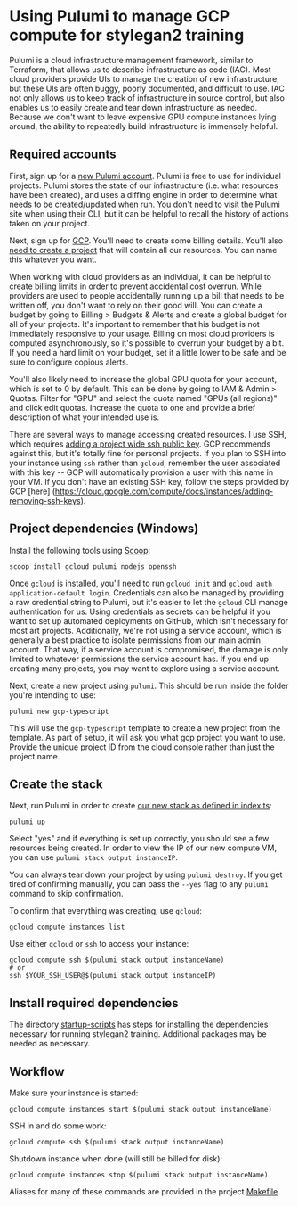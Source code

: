 # Using Pulumi to manage GCP compute  for stylegan2 training

Pulumi is a cloud infrastructure management framework, similar to Terraform, that allows us to describe infrastructure
as code (IAC). Most cloud providers provide UIs to manage the creation of new infrastructure, but these UIs are often buggy,
poorly documented, and difficult to use. IAC not only allows us to keep track of infrastructure in source control, but
also enables us to easily create and tear down infrastructure as needed. Because we don't want to leave expensive GPU
compute instances lying around, the ability to repeatedly build infrastructure is immensely helpful.

## Required accounts

First, sign up for a [new Pulumi account](https://app.pulumi.com). Pulumi is free to use for individual projects.
Pulumi stores the state of our infrastructure (i.e. what resources have been created), and uses a diffing engine
in order to determine what needs to be created/updated when run. You don't need to visit the Pulumi site when using
their CLI, but it can be helpful to recall the history of actions taken on  your project.

Next, sign up for [GCP](https://console.cloud.google.com/). You'll need to create some billing details. You'll also
[need to create a project](https://cloud.google.com/resource-manager/docs/creating-managing-projects) 
that will contain all our resources. You can name this whatever you want.

When working with cloud providers as an individual, it can be helpful to create billing limits in order to prevent
accidental cost overrun. While providers are used to people accidentally running up a bill that needs to be written off,
you don't want to rely on their good will. You can create a budget by going to Billing > Budgets & Alerts and create
a global budget for all of your projects. It's important to remember that his budget is not immediately responsive to
your usage. Billing on most cloud providers is computed asynchronously, so it's possible to overrun your budget by a 
bit. If you need a hard limit on your budget, set it a little lower to be safe and be sure to configure copious alerts.

You'll also likely need to increase the global GPU quota for your account, which is set to 0 by default. This can be
done by going to IAM & Admin > Quotas. Filter for "GPU" and select the quota named "GPUs (all regions)" and click edit
quotas. Increase the quota to one and provide a brief description of what your intended use is.

There are several ways to manage accessing created resources. I use SSH, which requires [adding a project wide ssh
public key](https://console.cloud.google.com/compute/metadata/sshKeys?project=stylegan2-318014&folder&organizationId). 
GCP recommends against this, but it's totally fine for personal projects. If you plan to SSH into your instance using
`ssh` rather than `gcloud`, remember the user associated with this key -- GCP will automatically provision a user with
this name in your VM. If you don't have an existing SSH key, follow the steps provided by GCP [here]
(https://cloud.google.com/compute/docs/instances/adding-removing-ssh-keys).

## Project dependencies (Windows)

Install the following tools using [Scoop](https://scoop.sh/):

```shell
scoop install gcloud pulumi nodejs openssh
```

Once `gcloud` is installed, you'll need to run `gcloud init` and `gcloud auth application-default login`. Credentials
can also be managed by providing a raw credential string to Pulumi, but it's easier to let the `gcloud` CLI manage 
authentication  for us. Using credentials as secrets can be helpful if you want to set up automated deployments on GitHub,
which isn't necessary for most art projects. Additionally, we're not using a service account, which is generally a
best practice to isolate permissions from our main admin account. That way, if a service account is compromised,
the damage is only limited to whatever permissions the service account has. If you end up creating many projects,
you may want to explore using a service account.

Next, create a new project using `pulumi`. This should be run inside the folder you're intending to use:

```shell
pulumi new gcp-typescript
```

This will use the `gcp-typescript` template to create a new project from the template. As part of setup, it will
ask you what gcp project you want to use. Provide the unique project ID from the cloud console rather than just the
project name.

## Create the stack

Next, run Pulumi in order to create [our new stack as defined in index.ts](./index.ts):

```shell
pulumi up
```

Select "yes" and if everything is set up correctly, you should see a few resources being created. In order to view
the IP of our new compute VM, you can use `pulumi stack output instanceIP`.

You can always tear down your project by using `pulumi destroy`. If you get tired of confirming manually, you can pass
the `--yes` flag to any `pulumi` command to skip confirmation.

To confirm that everything was creating, use `gcloud`:

```shell
gcloud compute instances list
```

Use either `gcloud` or `ssh` to access your instance:
```shell
gcloud compute ssh $(pulumi stack output instanceName) 
# or
ssh $YOUR_SSH_USER@$(pulumi stack output instanceIP)
```

## Install required dependencies

The directory [startup-scripts](./setup-scripts) has steps for installing the dependencies necessary for running
stylegan2 training. Additional packages may be needed as necessary.

## Workflow

Make sure your instance is started:
```shell
gcloud compute instances start $(pulumi stack output instanceName) 
```

SSH in and do some work:
```shell
gcloud compute ssh $(pulumi stack output instanceName) 
```

Shutdown instance when done (will still be billed for disk):
```shell
gcloud compute instances stop $(pulumi stack output instanceName) 
```

Aliases for many of these commands are provided in the project [Makefile](./Makefile).


